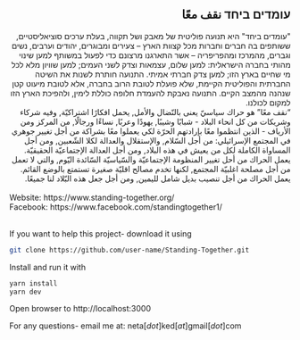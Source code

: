 ## <div dir="rtl">עומדים ביחד نقف معًا</div>

<div dir="rtl">
"עומדים ביחד" היא תנועה פוליטית של מאבק ושל תקווה, בעלת ערכים סוציאליסטיים, ששותפים בה חברים וחברות מכל קצוות הארץ – צעירים ומבוגרים, יהודים וערבים, נשים וגברים, מהמרכז ומהפריפריה – אשר התארגנו מרצונם כדי לפעול במשותף למען שינוי מהותי בחברה הישראלית: למען שלום, עצמאות וצדק לשני העמים; למען שוויון מלא לכל מי שחיים בארץ הזו; למען צדק חברתי אמיתי. התנועה חותרת לשנות את השיטה החברתית והפוליטית הקיימת, שלא פועלת לטובת הרוב בחברה, אלא לטובת מיעוט קטן שנהנה מהמצב הקיים. התנועה נאבקת להעמדת חלופה כוללת לימין, ולהפיכת הארץ הזו למקום לכולנו.
<br>
“نقف معًا” هو حراك سياسيّ يعنى بالنّضال والأمل, يحمل افكارًا اشتراكيّة, وفيه شركاء وشريكات من كل انحاء البلاد - شبابًا وشيبًا, يهودًا وعربًا, نساءًا ورجالًا, من المركز ومن الأرياف - الذين انتظموا معًا بإرادتهم الحرّة لكي يعملوا معًا بشراكة من أجل تغيير جوهري في المجتمع الإسرائيلي: من أجل السّلام, والإستقلال والعدالة لكلا الشّعبين, ومن أجل المساواة الكاملة لكل من يعيش في هذه البلاد, ومن أجل العدالة الإجتماعيّة الحقيقيّة. يعمل الحراك من أحل تغيير المنظومة الإجتماعيّة والسّياسيّة السّائدة اليّوم, والتي لا تعمل من أجل مصلحة اغلبيّة المجتمع, لكنها تخدم مصالح اقليّة صغيرة تستمتع بالوضع القائم. يعمل الحراك من أجل تنصيب بديل شامل لليمين, ومن أجل جعل هذه البّلاد لنا جميعًا.
</div>
<br>
Website: https://www.standing-together.org/
<br>
Facebook: https://www.facebook.com/standingtogether1/
<br>
<br>
 
If you want to help this project- download it using
```bash
git clone https://github.com/user-name/Standing-Together.git
```
Install and run it with
```bash
yarn install
yarn dev
```
Open browser to http://localhost:3000

For any questions- email me at: neta[_dot_]ked[_at_]gmail[_dot_]com
